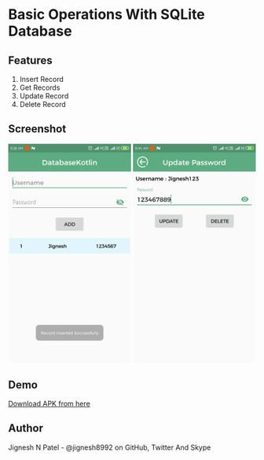 # Basic Operations With SQLite Database

## Features
  1. Insert Record
  2. Get Records
  3. Update Record
  4. Delete Record
  
## Screenshot
<img src="https://github.com/jignesh8992/SQLiteDatabaseInKotlin/blob/master/app/src/main/assets/data/Screenshot_Insert.png" width="250"/> <img src="https://github.com/jignesh8992/SQLiteDatabaseInKotlin/blob/master/app/src/main/assets/data/Screenshot_Update.png" width="250"/>
 
## Demo
[Download APK from here](https://github.com/jignesh8992/SQLiteDatabaseInKotlin/blob/master/app/src/main/assets/data/SQLiteDatabaseInKotlin.apk)
 
## Author
  Jignesh N Patel - @jignesh8992 on GitHub, Twitter And Skype
